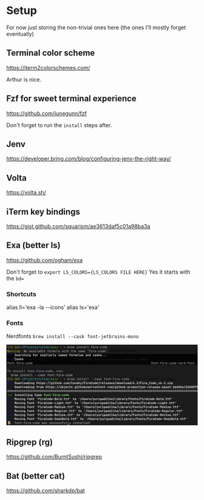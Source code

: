 # Setup

For now just storing the non-trivial ones here (the ones I'll mostly forget eventually)

## Terminal color scheme

https://iterm2colorschemes.com/

Arthur is nice.

## Fzf for sweet terminal experience

https://github.com/junegunn/fzf

Don't forget to run the `install` steps after.

## Jenv

https://developer.bring.com/blog/configuring-jenv-the-right-way/

## Volta

https://volta.sh/

## iTerm key bindings

https://gist.github.com/squarism/ae3613daf5c01a98ba3a

## Exa (better ls)

https://github.com/ogham/exa

Don't forget to `export LS_COLORS={LS_COLORS FILE HERE}`
Yes it starts with the `bd=`

### Shortcuts

alias ll='exa -la --icons'
alias ls='exa'

### Fonts

Nerdfonts
`brew install --cask font-jetbrains-mono`

![](awesome-font-install-example.png)

## Ripgrep (rg)

https://github.com/BurntSushi/ripgrep

## Bat (better cat)

https://github.com/sharkdp/bat
